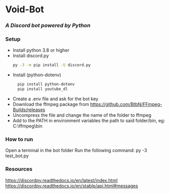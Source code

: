 # Void-Bot

### _A Discord bot powered by Python_

### Setup

- Install python 3.8 or higher
- Install discord.py
  ```sh
  py -3 -m pip install -U discord.py
  ```
- Install (python-dotenv)
  ```sh
    pip install python-dotenv
    pip install youtube_dl
  ```
- Create a .env file and ask for the bot key
- Download the ffmpeg package from https://github.com/BtbN/FFmpeg-Builds/releases
- Uncompress the file and change the name of the folder to ffmpeg
- Add to the PATH in environment variables the path to said folder/bin, eg:
  C:\ffmpeg\bin

### How to run

Open a terminal in the bot folder
Run the following command: py -3 test_bot.py

### Resources

https://discordpy.readthedocs.io/en/latest/index.html \
https://discordpy.readthedocs.io/en/stable/api.html#messages
